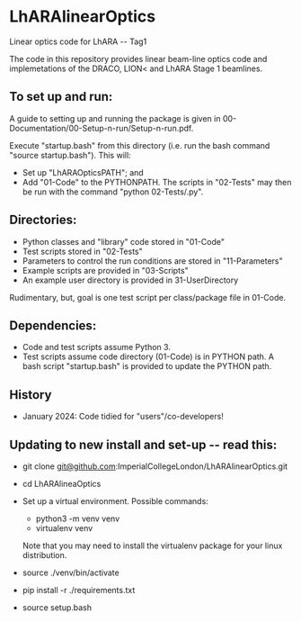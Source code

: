 # LhARAlinearOptics
Linear optics code for LhARA -- Tag1

The code in this repository provides linear beam-line optics code and implemetations of the DRACO, LION< and LhARA Stage 1 beamlines.  

## To set up and run:
A guide to setting up and running the package is given in 00-Documentation/00-Setup-n-run/Setup-n-run.pdf.

Execute "startup.bash" from this directory (i.e. run the bash command "source startup.bash").  This will:
  * Set up "LhARAOpticsPATH"; and
  * Add "01-Code" to the PYTHONPATH.  The scripts in "02-Tests" may then be run with the command "python 02-Tests/<filename>.py".

## Directories:
 * Python classes and "library" code stored in "01-Code"
 * Test scripts stored in "02-Tests"
 * Parameters to control the run conditions are stored in "11-Parameters"
 * Example scripts are provided in "03-Scripts"
 * An example user directory is provided in 31-UserDirectory

Rudimentary, but, goal is one test script per class/package file in 01-Code.

## Dependencies:
 * Code and test scripts assume Python 3.  
 * Test scripts assume code directory (01-Code) is in PYTHON path.  A bash script "startup.bash" is provided to update the PYTHON path.

## History
 * January 2024:  Code tidied for "users"/co-developers!

## Updating to new install and set-up -- read this:
 * git clone git@github.com:ImperialCollegeLondon/LhARAlinearOptics.git
 * cd LhARAlineaOptics
 * Set up a virtual environment.  Possible commands:
   - python3 -m venv venv
   - virtualenv venv <br />
   
   Note that you may need to install the virtualenv package for your linux
   distribution.
 * source ./venv/bin/activate
 * pip install -r ./requirements.txt
 
 * source setup.bash                